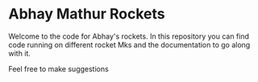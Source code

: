 # Abhay Mathur Rockets

Welcome to the code for Abhay's rockets.
In this repository you can find code running on different rocket Mks and the documentation to go along with it.

Feel free to make suggestions
